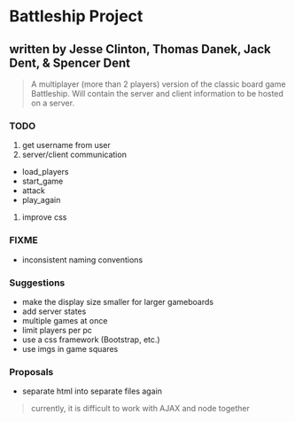 # Battleship Project
## written by Jesse Clinton, Thomas Danek, Jack Dent, & Spencer Dent

> A multiplayer (more than 2 players) version of the classic board game Battleship. Will contain the server and client information to be hosted on a server.

### TODO
1. get username from user
1. server/client communication
  * load_players
  * start_game
  * attack
  * play_again
1. improve css

### FIXME
* inconsistent naming conventions

### Suggestions
* make the display size smaller for larger gameboards
* add server states
* multiple games at once
* limit players per pc
* use a css framework (Bootstrap, etc.)
* use imgs in game squares

### Proposals
* separate html into separate files again
> currently, it is difficult to work with AJAX and node together
